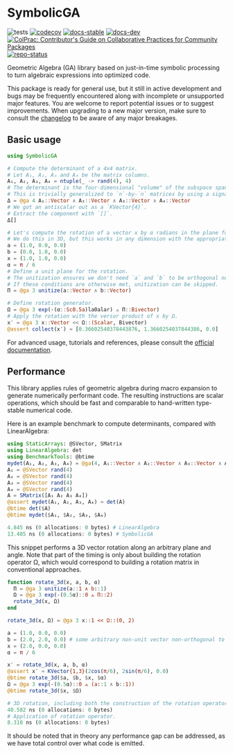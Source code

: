# SymbolicGA

![tests](https://github.com/serenity4/SymbolicGA.jl/workflows/Run%20tests/badge.svg)
[![codecov](https://codecov.io/gh/serenity4/SymbolicGA.jl/branch/main/graph/badge.svg?token=5JSJGHYHCU)](https://codecov.io/gh/serenity4/SymbolicGA.jl)
[![docs-stable](https://img.shields.io/badge/docs-stable-blue.svg)](https://serenity4.github.io/SymbolicGA.jl/stable)
[![docs-dev](https://img.shields.io/badge/docs-dev-blue.svg)](https://serenity4.github.io/SymbolicGA.jl/dev)
[![ColPrac: Contributor's Guide on Collaborative Practices for Community Packages](https://img.shields.io/badge/ColPrac-Contributor's%20Guide-blueviolet)](https://github.com/SciML/ColPrac)
[![repo-status](https://www.repostatus.org/badges/latest/active.svg)](https://www.repostatus.org/#active)

Geometric Algebra (GA) library based on just-in-time symbolic processing to turn algebraic expressions into optimized code.

This package is ready for general use, but it still in active development and bugs may be frequently encountered along with incomplete or unsupported major features. You are welcome to report potential issues or to suggest improvements. When upgrading to a new major version, make sure to consult the [changelog](https://github.com/serenity4/SymbolicGA.jl/blob/main/CHANGELOG.md) to be aware of any major breakages.

## Basic usage

```julia
using SymbolicGA

# Compute the determinant of a 4x4 matrix.
# Let A₁, A₂, A₃ and A₄ be the matrix columns.
A₁, A₂, A₃, A₄ = ntuple(_ -> rand(4), 4)
# The determinant is the four-dimensional "volume" of the subspace spanned by all four column vectors.
# This is trivially generalized to `n`-by-`n` matrices by using a signature of `n` and wedging all `n` column vectors.
Δ = @ga 4 A₁::Vector ∧ A₂::Vector ∧ A₃::Vector ∧ A₄::Vector
# We got an antiscalar out as a `KVector{4}`.
# Extract the component with `[]`.
Δ[]

# Let's compute the rotation of a vector x by α radians in the plane formed by a and b.
# We do this in 3D, but this works in any dimension with the appropriate signature; 2D but also 4D, 5D, etc.
a = (1.0, 0.0, 0.0)
b = (0.0, 1.0, 0.0)
x = (1.0, 1.0, 0.0)
α = π / 6
# Define a unit plane for the rotation.
# The unitization ensures we don't need `a` and `b` to be orthogonal nor to be unit vectors.
# If these conditions are otherwise met, unitization can be skipped.
Π = @ga 3 unitize(a::Vector ∧ b::Vector)

# Define rotation generator.
Ω = @ga 3 exp(-(α::Sc0.5a)la0alar) ⟑ Π::Bivector)
# Apply the rotation with the versor product of x by Ω.
x′ = @ga 3 x::Vector << Ω::(Scalar, Bivector)
@assert collect(x′) ≈ [0.36602540378443876, 1.3660254037844386, 0.0]
```

For advanced usage, tutorials and references, please consult the [official documentation](https://github.com/serenity4.github.io/SymbolicGA.jl/dev).

## Performance

This library applies rules of geometric algebra during macro expansion to generate numerically performant code. The resulting instructions are scalar operations, which should be fast and comparable to hand-written type-stable numerical code.

Here is an example benchmark to compute determinants, compared with LinearAlgebra:

```julia
using StaticArrays: @SVector, SMatrix
using LinearAlgebra: det
using BenchmarkTools: @btime
mydet(A₁, A₂, A₃, A₄) = @ga(4, A₁::Vector ∧ A₂::Vector ∧ A₃::Vector ∧ A₄::Vector)[]
A₁ = @SVector rand(4)
A₂ = @SVector rand(4)
A₃ = @SVector rand(4)
A₄ = @SVector rand(4)
A = SMatrix([A₁ A₂ A₃ A₄])
@assert mydet(A₁, A₂, A₃, A₄) ≈ det(A)
@btime det($A)
@btime mydet($A₁, $A₂, $A₃, $A₄)
```

```julia
4.845 ns (0 allocations: 0 bytes) # LinearAlgebra
13.485 ns (0 allocations: 0 bytes) # SymbolicGA
```

This snippet performs a 3D vector rotation along an arbitrary plane and angle. Note that part of the timing is only about building the rotation operator Ω, which would correspond to building a rotation matrix in conventional approaches.

```julia
function rotate_3d(x, a, b, α)
  Π = @ga 3 unitize(a::1 ∧ b::1)
  Ω = @ga 3 exp(-(0.5α)::0 ⟑ Π::2)
  rotate_3d(x, Ω)
end

rotate_3d(x, Ω) = @ga 3 x::1 << Ω::(0, 2)

a = (1.0, 0.0, 0.0)
b = (2.0, 2.0, 0.0) # some arbitrary non-unit vector non-orthogonal to `a`.
x = (2.0, 0.0, 0.0)
α = π / 6

x′ = rotate_3d(x, a, b, α)
@assert x′ ≈ KVector{1,3}(2cos(π/6), 2sin(π/6), 0.0)
@btime rotate_3d($a, $b, $x, $α)
Ω = @ga 3 exp(-(0.5α)::0 ⟑ (a::1 ∧ b::1))
@btime rotate_3d($x, $Ω)
```

```julia
# 3D rotation, including both the construction of the rotation operator from a plane and its application.
40.582 ns (0 allocations: 0 bytes)
# Application of rotation operator.
8.310 ns (0 allocations: 0 bytes)
```

It should be noted that in theory any performance gap can be addressed, as we have total control over what code is emitted.
